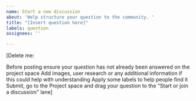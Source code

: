 ```yaml
---
name: Start a new discussion
about: 'Help structure your question to the community. '
title: "[Insert question here]"
labels: question
assignees: ''

---
```


[Delete me:

Before posting ensure your question has not already been answered on the project space
Add images, user research or any additional information if this could help with understanding
Apply some labels to help people find it
Submit, go to the Project space and drag your question to the "Start or join a discussion" lane]
